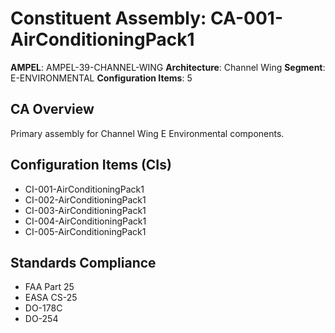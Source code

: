 # Constituent Assembly: CA-001-AirConditioningPack1

**AMPEL**: AMPEL-39-CHANNEL-WING
**Architecture**: Channel Wing
**Segment**: E-ENVIRONMENTAL
**Configuration Items**: 5

## CA Overview
Primary assembly for Channel Wing E Environmental components.

## Configuration Items (CIs)
- CI-001-AirConditioningPack1
- CI-002-AirConditioningPack1
- CI-003-AirConditioningPack1
- CI-004-AirConditioningPack1
- CI-005-AirConditioningPack1

## Standards Compliance
- FAA Part 25
- EASA CS-25
- DO-178C
- DO-254
